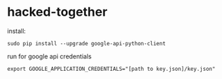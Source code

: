 # hacked-together

install:
```
sudo pip install --upgrade google-api-python-client
```
run for google api credentials 
```
export GOOGLE_APPLICATION_CREDENTIALS="[path to key.json]/key.json"
```
